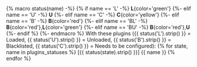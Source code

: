 {% macro status(name) -%}
    {% if name == 'L' -%}
        **L**{color='green'}
    {%- elif name == 'U' -%}
        **U**
    {%- elif name == 'C' -%}
        **C**{color='yellow'}
    {%- elif name == 'B' -%}
        **B**{color='red'}
    {%- elif name == 'BL' -%}
        **B**{color='red'},**L**{color='green'}
    {%- elif name == 'BU' -%}
        **B**{color='red'},**U**
    {%- endif %}
{%- endmacro %}
With these plugins ({{ status('L').strip() }} = Loaded, {{ status('U').strip() }} = Unloaded, {{ status('B').strip() }} = Blacklisted, {{ status('C').strip() }} = Needs to be configured):
{% for state, name in plugins_statuses %}
[{{ status(state).strip() }}] {{ name }}
{% endfor %}
